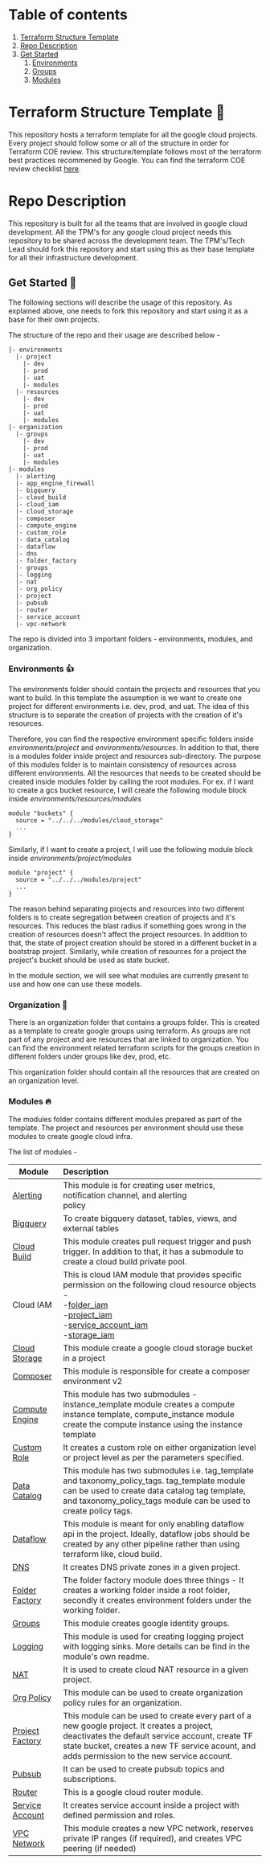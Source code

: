# Table of contents

1. [Terraform Structure Template](#terraform-structure-template-)
2. [Repo Description](#repo-description)
3. [Get Started](#get-started-)
   1. [Environments](#Environments-)
   2. [Groups](#Groups-)
   3. [Modules](#Modules-)

# Terraform Structure Template 📝

This repository hosts a terraform template for all the google cloud projects. Every project should
follow some or all of the structure in order for Terraform COE review. This structure/template
follows most of the terraform best practices recommened by Google.
You can find the terraform COE review checklist [here](https://docs.google.com/spreadsheets/d/1Qi-b9GAB1_hKpj1e5ByvlnZKqTq4HO0SArh7otNqqhU/edit?usp=sharing).

# Repo Description

This repository is built for all the teams that are involved in google cloud development.
All the TPM's for any google cloud project needs this repository to be shared across the development team.
The TPM's/Tech Lead should fork this repository and start using this as their base template for all their infrastructure development.

## Get Started 🚀

The following sections will describe the usage of this repository. As explained above, one needs to fork this repository and start using it as a base for their own projects.

The structure of the repo and their usage are described below -

```
|- environments
  |- project
    |- dev
    |- prod
    |- uat
    |- modules
  |- resources
    |- dev
    |- prod
    |- uat
    |- modules
|- organization
  |- groups
    |- dev
    |- prod
    |- uat
    |- modules
|- modules
  |- alerting 
  |- app_engine_firewall 
  |- bigquery 
  |- cloud_build 
  |- cloud_iam 
  |- cloud_storage 
  |- composer 
  |- compute_engine 
  |- custom_role 
  |- data_catalog 
  |- dataflow 
  |- dns 
  |- folder_factory 
  |- groups 
  |- logging 
  |- nat 
  |- org_policy 
  |- project 
  |- pubsub 
  |- router 
  |- service_account 
  |- vpc-network
```

The repo is divided into 3 important folders - environments, modules, and organization.

### Environments 👍

The environments folder should contain the projects and resources that you want to build. In this template the assumption is we want to create one project for different environments i.e. dev, prod, and uat. The idea of this structure is to separate the creation of projects with the creation of it's resources.

Therefore, you can find the respective environment specific folders inside *environments/project* and *environments/resources*. In addition to that, there is a modules folder inside project and resources sub-directory. The purpose of this modules folder is to maintain consistency of resources across different environments. All the resources that needs to be created should be created inside modules folder by calling the root modules. For ex. if I want to create a gcs bucket resource, I will create the following module block inside *environments/resources/modules*

```
module "buckets" {
  source = "../../../modules/cloud_storage"
  ...
}
```

Similarly, if I want to create a project, I will use the following module block inside *environments/project/modules*

```
module "project" {
  source = "../../../modules/project"
  ...
}
```

The reason behind separating projects and resources into two different folders is to create segregation between creation of projects and it's resources. This reduces the blast radius if something goes wrong in the creation of resources doesn't affect the project resources. In addition to that, the state of project creation should be stored in a different bucket in a bootstrap project. Similarly, while creation of resources for a project the project's bucket should be used as state bucket.

In the module section, we will see what modules are currently present to use and how one can use these models.

### Organization 👀️

There is an organization folder that contains a groups folder. This is created as a template to create google groups using terraform. As groups are not part of any project and are resources that are linked to organization. You can find the environment related terraform scripts for the groups creation in different folders under groups like dev, prod, etc.

This organization folder should contain all the resources that are created on an organization level.

### Modules 🔥

The modules folder contains different modules prepared as part of the template. The project and resources per environment should use these modules to create google cloud infra.

The list of modules -


| Module                                       | Description                                                                                                                                                                                                                                                                                                                            |
| ---------------------------------------------- | :--------------------------------------------------------------------------------------------------------------------------------------------------------------------------------------------------------------------------------------------------------------------------------------------------------------------------------------- |
| [Alerting](./modules/alerting)               | This module is for creating user metrics, notification channel, and alerting<br /> policy                                                                                                                                                                                                                                              |
| [Bigquery](./modules/bigquery)               | To create bigquery dataset, tables, views, and external tables                                                                                                                                                                                                                                                                         |
| [Cloud Build](./modules/cloud_build)         | This module creates pull request trigger and push trigger. In addition to that, it has a submodule to create a cloud build private pool.                                                                                                                                                                                               |
| Cloud IAM                                    | This is cloud IAM module that provides specific permission on the following cloud resource objects -<br />-[folder_iam](./modules/cloud_iam/folder_iam)<br />-[project_iam](./modules/cloud_iam/project_iam)<br />-[service_account_iam](./modules/cloud_iam/service_account_iam)<br />-[storage_iam](./modules/cloud_iam/storage_iam) |
| [Cloud Storage](./modules/cloud_storage)     | This module create a google cloud storage bucket in a project                                                                                                                                                                                                                                                                          |
| [Composer](./modules/composer)               | This module is responsible for create a composer environment v2                                                                                                                                                                                                                                                                        |
| [Compute Engine](./modules/compute_engine)   | This module has two submodules - instance_template module creates a compute instance template, compute_instance module create the compute instance using the instance template                                                                                                                                                         |
| [Custom Role](./modules/custom_role)         | It creates a custom role on either organization level or project level as per the parameters specified.                                                                                                                                                                                                                                |
| [Data Catalog](./modules/data_catalog)       | This module has two submodules i.e. tag_template and taxonomy_policy_tags. tag_template module can be used to create data catalog tag template, and taxonomy_policy_tags module can be used to create policy tags.                                                                                                                     |
| [Dataflow](./modules/dataflow)               | This module is meant for only enabling dataflow api in the project. Ideally, dataflow jobs should be created by any other pipeline rather than using terraform like, cloud build.                                                                                                                                                      |
| [DNS](./modules/dns)                         | It creates DNS private zones in a given project.                                                                                                                                                                                                                                                                                       |
| [Folder Factory](./modules/folder_factory)   | The folder factory module does three things - It creates a working folder inside a root folder, secondly it creates environment folders under the working folder.                                                                                                                                                                      |
| [Groups](./modules/groups)                   | This module creates google identity groups.                                                                                                                                                                                                                                                                                            |
| [Logging](./modules/logging)                 | This module is used for creating logging project with logging sinks. More details can be find in the module's own readme.                                                                                                                                                                                                              |
| [NAT](./modules/nat)                         | It is used to create cloud NAT resource in a given project.                                                                                                                                                                                                                                                                            |
| [Org Policy](./modules/org_policy)           | This module can be used to create organization policy rules for an organization.                                                                                                                                                                                                                                                       |
| [Project Factory](./modules/project)         | This module can be used to create every part of a new google project. It creates a project, deactivates the default service account, create TF state bucket, creates a new TF service acount, and adds permission to the new service account.                                                                                          |
| [Pubsub](./modules/pubsub)                   | It can be used to create pubsub topics and subscriptions.                                                                                                                                                                                                                                                                              |
| [Router](./modules/router)                   | This is a google cloud router module.                                                                                                                                                                                                                                                                                                  |
| [Service Account](./modules/service_account) | It creates service account inside a project with defined permission and roles.                                                                                                                                                                                                                                                         |
| [VPC Network](./modules/vpc-network)         | This module creates a new VPC network, reserves private IP ranges (if required), and creates VPC peering (if needed)                                                                                                                                                                                                                   |
